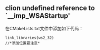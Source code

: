## clion undefined reference to `__imp_WSAStartup'

在CMakeLists.txt文件中添加如下代码：

```
link_libraries(ws2_32)
//*添加位置要注意*
```

